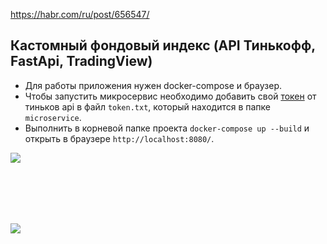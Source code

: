 https://habr.com/ru/post/656547/

## Кастомный фондовый индекс (API Тинькофф, FastApi, TradingView)

- Для работы приложения нужен docker-compose и браузер. 
- Чтобы запустить микросервис необходимо добавить свой [токен](https://tinkoff.github.io/investAPI/token/) от тиньков api в файл `token.txt`, который находится в папке `microservice`. 
- Выполнить в корневой папке проекта `docker-compose up --build` и открыть в браузере `http://localhost:8080/`.

![](https://habrastorage.org/webt/ge/7c/v0/ge7cv0oacqia4-fmirof2qbymbs.png)

<br/><br/>
---
[![](https://habrastorage.org/webt/gz/gc/i6/gzgci6pivvdnk-gmj-kepml5q9y.gif)](https://yoomoney.ru/to/4100117863420642)
